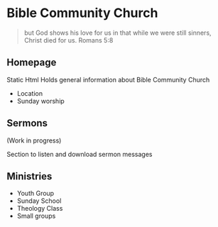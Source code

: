 # Bible Community Church

> but God shows his love for us in that while we were still sinners, Christ died for us.
> Romans 5:8

## Homepage

Static Html
Holds general information about Bible Community Church

 * Location
 * Sunday worship

## Sermons

(Work in progress) 

Section to listen and download sermon messages

## Ministries

 * Youth Group
 * Sunday School
 * Theology Class
 * Small groups

